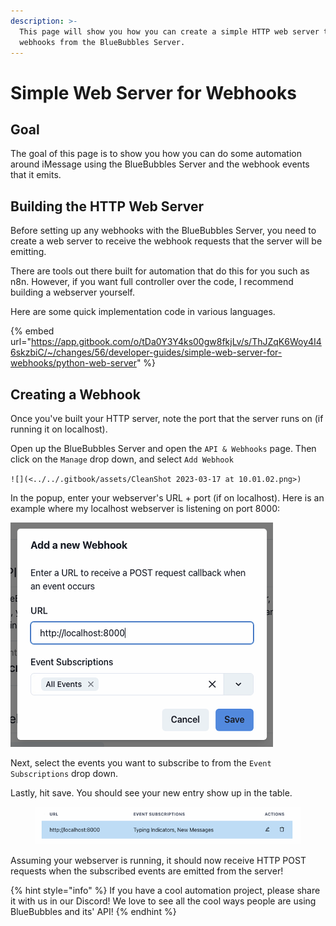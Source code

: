 ```yaml
---
description: >-
  This page will show you how you can create a simple HTTP web server to receive
  webhooks from the BlueBubbles Server.
---
```


# Simple Web Server for Webhooks

## Goal

The goal of this page is to show you how you can do some automation around iMessage using the BlueBubbles Server and the webhook events that it emits.

## Building the HTTP Web Server

Before setting up any webhooks with the BlueBubbles Server, you need to create a web server to receive the webhook requests that the server will be emitting.

There are tools out there built for automation that do this for you such as n8n. However, if you want full controller over the code, I recommend building a webserver yourself.

Here are some quick implementation code in various languages.

{% embed url="https://app.gitbook.com/o/tDa0Y3Y4ks00gw8fkjLv/s/ThJZqK6Woy4I46skzbiC/~/changes/56/developer-guides/simple-web-server-for-webhooks/python-web-server" %}

## Creating a Webhook

Once you've built your HTTP server, note the port that the server runs on (if running it on localhost).

Open up the BlueBubbles Server and open the `API & Webhooks` page. Then click on the `Manage` drop down, and select `Add Webhook`

``![](<../../.gitbook/assets/CleanShot 2023-03-17 at 10.01.02.png>)``

In the popup, enter your webserver's URL + port (if on localhost). Here is an example where my localhost webserver is listening on port 8000:

![](<../../.gitbook/assets/CleanShot 2023-03-17 at 10.02.22.png>)

Next, select the events you want to subscribe to from the `Event Subscriptions` drop down.

Lastly, hit save. You should see your new entry show up in the table.

<figure><img src="../../.gitbook/assets/CleanShot 2023-03-17 at 10.03.30.png" alt=""><figcaption></figcaption></figure>

Assuming your webserver is running, it should now receive HTTP POST requests when the subscribed events are emitted from the server!

{% hint style="info" %}
If you have a cool automation project, please share it with us in our Discord! We love to see all the cool ways people are using BlueBubbles and its' API!
{% endhint %}
